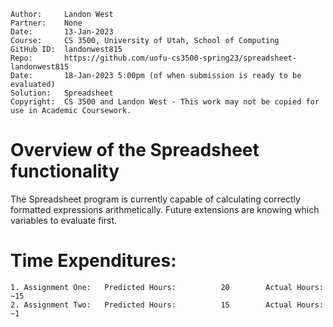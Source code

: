```
Author:     Landon West
Partner:    None
Date:       13-Jan-2023
Course:     CS 3500, University of Utah, School of Computing
GitHub ID:  landonwest815
Repo:       https://github.com/uofu-cs3500-spring23/spreadsheet-landonwest815
Date:       18-Jan-2023 5:00pm (of when submission is ready to be evaluated)
Solution:   Spreadsheet
Copyright:  CS 3500 and Landon West - This work may not be copied for use in Academic Coursework.
```

# Overview of the Spreadsheet functionality

The Spreadsheet program is currently capable of calculating correctly formatted expressions arithmetically.  Future extensions are knowing which variables to evaluate first.

# Time Expenditures:

    1. Assignment One:   Predicted Hours:          20        Actual Hours:    ~15
    2. Assignment Two:   Predicted Hours:          15        Actual Hours:     ~1